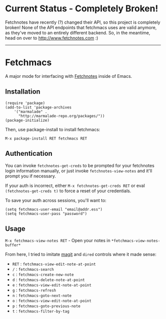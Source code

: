 # Current Status - Completely Broken!

Fetchnotes have recently (?) changed their API, so this project is completely broken! None of the API endpoints that fetchmacs uses are valid anymore, as they've moved to an entirely different backend. So, in the meantime, head on over to http://www.fetchnotes.com :)

---

# Fetchmacs

A major mode for interfacing with [Fetchnotes](http://www.fetchnotes.com) inside of Emacs.

## Installation

    (require 'package)
    (add-to-list 'package-archives
        '("marmalade" .
          "http://marmalade-repo.org/packages/"))
    (package-initialize)

Then, use package-install to install fetchmacs:

    M-x package-install RET fetchmacs RET

## Authentication

You can invoke `fetchnotes-get-creds` to be prompted for your fetchnotes login information manually, or just invoke `fetchnotes-view-notes` and it'll prompt you if necessary.

If your auth is incorrect, either `M-x fetchnotes-get-creds RET` or eval `(fetchnotes-get-creds t)` to force a reset of your credentials.

To save your auth across sessions, you'll want to:

    (setq fetchmacs-user-email "email@addr.ess")
    (setq fetchmacs-user-pass "password")

## Usage

`M-x fetchmacs-view-notes RET` - Open your notes in `*fetchmacs-view-notes-buffer*`

From here, I tried to imitate [magit](http://philjackson.github.com/magit/) and `dired` controls where it made sense:

* `RET` : `fetchmacs-view-edit-note-at-point`
* `/` : `fetchmacs-search`
* `c` : `fetchmacs-create-new-note`
* `d` : `fetchmacs-delete-note-at-point`
* `e` : `fetchmacs-view-edit-note-at-point`
* `g` : `fetchmacs-refresh`
* `n` : `fetchmacs-goto-next-note`
* `o` : `fetchmacs-view-edit-note-at-point`
* `p` : `fetchmacs-goto-previous-note`
* `t` : `fetchmacs-filter-by-tag`
